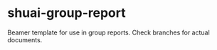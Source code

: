# shuai-group-report

Beamer template for use in group reports. Check branches for actual documents.
